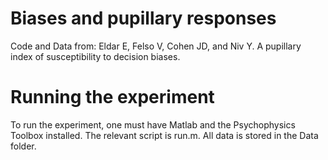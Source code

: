# Biases and pupillary responses 
Code and Data from: Eldar E, Felso V, Cohen JD, and Niv Y. A pupillary index of susceptibility to decision biases.  

# Running the experiment

To run the experiment, one must have Matlab and the Psychophysics Toolbox installed. The relevant script is run.m. All data is stored in the Data folder.
